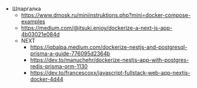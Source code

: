  - Шпаргалка
	- https://www.dmosk.ru/miniinstruktions.php?mini=docker-compose-examples
	-  https://medium.com/@itsuki.enjoy/dockerize-a-next-js-app-4b03021e084d
	- NEXT
		- https://iqbalpa.medium.com/dockerize-nestjs-and-postgresql-prisma-a-guide-776095d2364b
		- https://dev.to/manuchehr/dockerize-nestjs-app-with-postgres-redis-prisma-orm-1130
		- https://dev.to/francescoxx/javascript-fullstack-web-app-nextjs-docker-4d44
